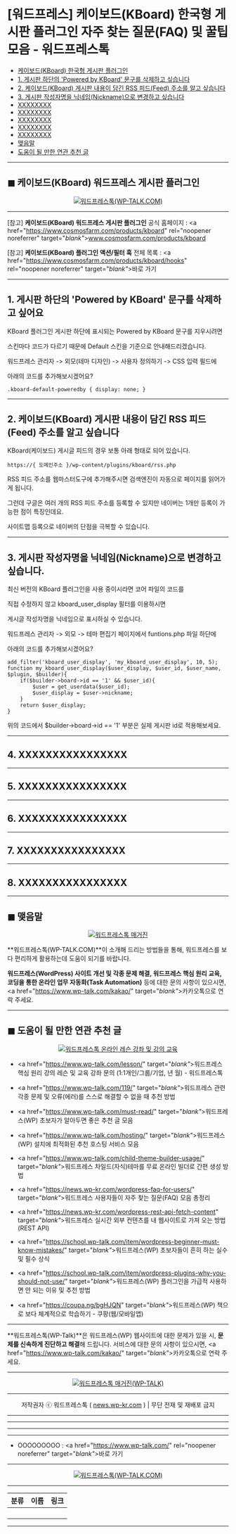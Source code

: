 # [워드프레스] 케이보드(KBoard) 한국형 게시판 플러그인 자주 찾는 질문(FAQ) 및 꿀팁 모음 - 워드프레스톡

<!-- ---
title: "[워드프레스] 케이보드(KBoard) 한국형 게시판 플러그인 자주 찾는 질문(FAQ) 및 꿀팁 모음 - 워드프레스톡"
description: XXXXXXXXXXXXXXXX
cover_img: https://hellotblog.files.wordpress.com/2018/04/trendtalk-wordpress-intro-main-800x450.jpg
feature_img: https://hellotblog.files.wordpress.com/2019/04/wptalk-wordpress-logo-03-800.png
categories: 꿀팁
tags:
- 케이보드
- 플러그인
- 꿀팁
--- -->

- [케이보드(KBoard) 한국형 게시판 플러그인](#index-00)
- [1. 게시판 하단의 'Powered by KBoard' 문구를 삭제하고 싶습니다](#index-01)
- [2. 케이보드(KBoard) 게시판 내용이 담긴 RSS 피드(Feed) 주소를 알고 싶습니다](#index-02)
- [3. 게시판 작성자명을 닉네임(Nickname)으로 변경하고 싶습니다](#index-03)
- [XXXXXXXX](#index-04)
- [XXXXXXXX](#index-05)
- [XXXXXXXX](#index-06)
- [XXXXXXXX](#index-07)
- [XXXXXXXX](#index-08)
- [맺음말](#index-epilogue)
- [도움이 될 만한 연관 추천 글](#recommendation)

***

<!-- <a name="index-00"></a> -->

## ◼︎ 케이보드(KBoard) 워드프레스 게시판 플러그인

<center><a href="https://www.wp-talk.com/kakao/" target="_blank"_><img src="https://hellotblog.files.wordpress.com/2019/09/wptalk-kboard-plugin-image-01-800x460.png" style="max-width:100%;" alt="워드프레스톡(WP-TALK.COM)"></a></center>

***

[참고] **케이보드(KBoard) 워드프레스 게시판 플러그인** 공식 홈페이지 : <a href="https://www.cosmosfarm.com/products/kboard" rel="noopener noreferrer" target="_blank"_>www.cosmosfarm.com/products/kboard</a>

[참고] **케이보드(KBoard) 플러그인 액션/필터 훅** 전체 목록 : <a href="https://www.cosmosfarm.com/products/kboard/hooks" rel="noopener noreferrer" target="_blank"_>바로 가기</a>

***

<!-- <a name="index-01"></a> -->

## 1. 게시판 하단의 'Powered by KBoard' 문구를 삭제하고 싶어요

KBoard 플러그인 게시판 하단에 표시되는 Powered by KBoard 문구를 지우시려면

스킨마다 코드가 다르기 때문에 Default 스킨을 기준으로 안내해드리겠습니다.

워드프레스 관리자 -> 외모(테마 디자인) -> 사용자 정의하기 -> CSS 입력 필드에

아래의 코드를 추가해보시겠어요?

```
.kboard-default-poweredby { display: none; }

```

***

<!-- <a name="index-02"></a> -->

## 2. 케이보드(KBoard) 게시판 내용이 담긴 RSS 피드(Feed) 주소를 알고 싶습니다

KBoard(케이보드) 게시글 피드의 경우 보통 아래 형태로 되어 있습니다.

```
https://{ 도메인주소 }/wp-content/plugins/kboard/rss.php

```

RSS 피드 주소를 웹마스터도구에 추가해주시면 검색엔진이 자동으로 페이지를 읽어가게 됩니다.

그런데 구글은 여러 개의 RSS 피드 주소를 등록할 수 있지만 네이버는 1개만 등록이 가능한 점이 특징인데요.

사이트맵 등록으로 네이버의 단점을 극복할 수 있습니다.

***

<!-- <a name="index-03"></a> -->

## 3. 게시판 작성자명을 닉네임(Nickname)으로 변경하고 싶습니다.

최신 버전의 KBoard 플러그인을 사용 중이시라면 코어 파일의 코드를

직접 수정하지 않고 kboard_user_display 필터를 이용하시면

게시글 작성자명을 닉네임으로 표시하실 수 있습니다.

워드프레스 관리자 -> 외모 -> 테마 편집기 페이지에서 funtions.php 파일 하단에

아래의 코드를 추가해보시겠어요?

```
add_filter('kboard_user_display', 'my_kboard_user_display', 10, 5);
function my_kboard_user_display($user_display, $user_id, $user_name, $plugin, $builder){
	if($builder->board->id == '1' && $user_id){
		$user = get_userdata($user_id);
		$user_display = $user->nickname;
	}
	return $user_display;
}

```

위의 코드에서 $builder->board->id == '1' 부분은 실제 게시판 id로 적용해보세요.

***

<!-- <a name="index-04"></a> -->

## 4. XXXXXXXXXXXXXXXX



***

<!-- <a name="index-05"></a> -->

## 5. XXXXXXXXXXXXXXXX



***

<!-- <a name="index-06"></a> -->

## 6. XXXXXXXXXXXXXXXX



***

<!-- <a name="index-07"></a> -->

## 7. XXXXXXXXXXXXXXXX



***

<!-- <a name="index-08"></a> -->

## 8. XXXXXXXXXXXXXXXX



***

<!-- <a name="index-epilogue"></a> -->

## ◼︎ 맺음말

<center><a href="https://www.wp-talk.com/kakao/" rel="noopener noreferrer" target="_blank"_><img src="https://hellotblog.files.wordpress.com/2019/08/wptalk-cover-default-01-800x460.png" style="max-width:100%;" alt="워드프레스톡 매거진"></a></center>

**워드프레스톡(WP-TALK.COM)**이 소개해 드리는 방법들을 통해, 워드프레스를 보다 편리하게 활용하는데 도움이 되기를 바랍니다.

**워드프레스(WordPress) 사이트 개선 및 각종 문제 해결, 워드프레스 핵심 원리 교육, 코딩을 통한 온라인 업무 자동화(Task Automation)** 등에 대한 문의 사항이 있으시면, <a href="https://www.wp-talk.com/kakao/" target="_blank"_>카카오톡</a>으로 연락 주세요.

***

<!-- <a name="recommendation"></a> -->

## ◼︎ 도움이 될 만한 연관 추천 글

<center><a href="https://www.wp-talk.com/lesson/" target="_blank"_><img src="https://hellotblog.files.wordpress.com/2019/03/classroom-online-wptalk-00-800x500.png" style="max-width:100%;" alt="워드프레스톡 온라인 레슨 강좌 및 강의 교육"></a></center>

- <a href="https://www.wp-talk.com/lesson/" target="_blank"_>워드프레스 핵심 원리 강의 레슨 및 교육 강좌 문의 (1:1개인/그룹/기업, <span class="post-year"></span>년 <span class="post-month"></span>월) - 워드프레스톡</a>

- <a href="https://www.wp-talk.com/119/" target="_blank"_>워드프레스 관련 각종 문제 및 오류(에러)를 스스로 해결할 수 없을 때 추천 방법</a>

- <a href="https://www.wp-talk.com/must-read/" target="_blank"_>워드프레스(WP) 초보자가 알아두면 좋은 추천 글 모음</a>

- <a href="https://www.wp-talk.com/hosting/" target="_blank"_>워드프레스(WP) 설치에 최적화된 추천 호스팅 서비스 모음</a>

- <a href="https://www.wp-talk.com/child-theme-builder-usage/" target="_blank"_>워드프레스 차일드(자식)테마를 무료 온라인 빌더로 간편 생성 방법</a>

- <a href="https://news.wp-kr.com/wordpress-faq-for-users/" target="_blank"_>워드프레스 사용자들이 자주 찾는 질문(FAQ) 모음 총정리</a>

- <a href="https://news.wp-kr.com/wordpress-rest-api-fetch-content" target="_blank"_>워드프레스 실시간 외부 컨텐츠를 내 웹사이트로 가져 오는 방법 (REST API)</a>

- <a href="https://school.wp-talk.com/item/wordpress-beginner-must-know-mistakes/" target="_blank"_>워드프레스(WP) 초보자들이 흔히 하는 실수 및 필수 상식</a>

- <a href="https://school.wp-talk.com/item/wordpress-plugins-why-you-should-not-use/" target="_blank"_>워드프레스(WP) 플러그인을 가급적 사용하면 안 되는 이유 및 추천 방법</a>

- <a href="https://coupa.ng/bgHJQN" target="_blank"_>워드프레스(WP) 책으로 보다 체계적으로 학습하기 - 쿠팡(웹/모바일앱)</a>

***
**워드프레스톡(WP-Talk)**은 워드프레스(WP) 웹사이트에 대한 문제가 있을 시, **문제를 신속하게 진단하고 해결**해 드립니다. 서비스에 대한 문의 사항이 있으시면, <a href="https://www.wp-talk.com/kakao/" target="_blank"_>카카오톡</a>으로 연락 주세요.

***
<center><a href="https://www.wp-talk.com/kakao/" target="_blank"_><img src="https://hellotblog.files.wordpress.com/2019/08/wptalk-logo-03-120x120.png" style="max-width:100%;" alt="워드프레스톡 매거진(WP-TALK)"></a></center>

***
<center>저작권자 ⓒ 워드프레스톡 ( <a href="https://www.wp-talk.com/kakao/" target="_blank"_>news.wp-kr.com</a> ) | 무단 전재 및 재배포 금지</center>

***
***
***
***
- OOOOOOOOO : <a href="https://www.wp-talk.com/" rel="noopener noreferrer" target="_blank"_>바로 가기</a>

***
<center><a href="https://www.wp-talk.com/kakao/" target="_blank"_><img src="https://hellotblog.files.wordpress.com/2019/08/wptalk-logo-03-120x120.png" style="max-width:100%;" alt="워드프레스톡(WP-TALK.COM)"></a></center>

***
|분류|이름|링크|
|:-:|:-:|:-:|
||||
||||
||||
||||

***
